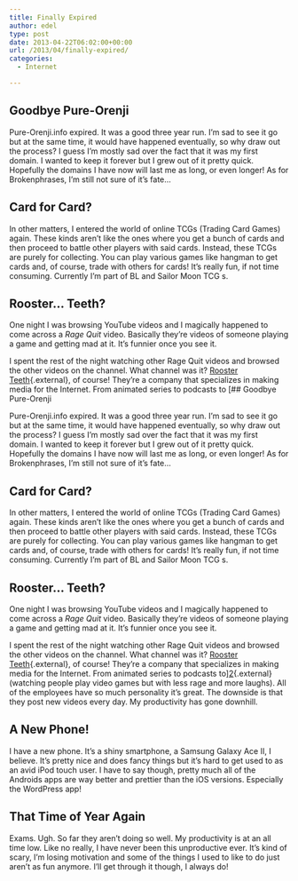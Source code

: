 ```yaml
---
title: Finally Expired
author: edel
type: post
date: 2013-04-22T06:02:00+00:00
url: /2013/04/finally-expired/
categories:
  - Internet

---
```

## Goodbye Pure-Orenji

Pure-Orenji.info expired. It was a good three year run. I&#8217;m sad to see it go but at the same time, it would have happened eventually, so why draw out the process? I guess I&#8217;m mostly sad over the fact that it was my first domain. I wanted to keep it forever but I grew out of it pretty quick. Hopefully the domains I have now will last me as long, or even longer! As for Brokenphrases, I&#8217;m still not sure of it&#8217;s fate&#8230;

## Card for Card?

In other matters, I entered the world of online TCGs (Trading Card Games) again. These kinds aren&#8217;t like the ones where you get a bunch of cards and then proceed to battle other players with said cards. Instead, these TCGs are purely for collecting. You can play various games like hangman to get cards and, of course, trade with others for cards! It&#8217;s really fun, if not time consuming. Currently I&#8217;m part of BL and Sailor Moon TCG s.

## Rooster&#8230; Teeth?

One night I was browsing YouTube videos and I magically happened to come across a _Rage Quit_ video. Basically they&#8217;re videos of someone playing a game and getting mad at it. It&#8217;s funnier once you see it.

I spent the rest of the night watching other Rage Quit videos and browsed the other videos on the channel. What channel was it? [Rooster Teeth][1]{.external}, of course! They&#8217;re a company that specializes in making media for the Internet. From animated series to podcasts to [## Goodbye Pure-Orenji

Pure-Orenji.info expired. It was a good three year run. I&#8217;m sad to see it go but at the same time, it would have happened eventually, so why draw out the process? I guess I&#8217;m mostly sad over the fact that it was my first domain. I wanted to keep it forever but I grew out of it pretty quick. Hopefully the domains I have now will last me as long, or even longer! As for Brokenphrases, I&#8217;m still not sure of it&#8217;s fate&#8230;

## Card for Card?

In other matters, I entered the world of online TCGs (Trading Card Games) again. These kinds aren&#8217;t like the ones where you get a bunch of cards and then proceed to battle other players with said cards. Instead, these TCGs are purely for collecting. You can play various games like hangman to get cards and, of course, trade with others for cards! It&#8217;s really fun, if not time consuming. Currently I&#8217;m part of BL and Sailor Moon TCG s.

## Rooster&#8230; Teeth?

One night I was browsing YouTube videos and I magically happened to come across a _Rage Quit_ video. Basically they&#8217;re videos of someone playing a game and getting mad at it. It&#8217;s funnier once you see it.

I spent the rest of the night watching other Rage Quit videos and browsed the other videos on the channel. What channel was it? [Rooster Teeth][1]{.external}, of course! They&#8217;re a company that specializes in making media for the Internet. From animated series to podcasts to][2]{.external} (watching people play video games but with less rage and more laughs). All of the employees have so much personality it&#8217;s great. The downside is that they post new videos every day. My productivity has gone downhill.

## A New Phone!

I have a new phone. It&#8217;s a shiny smartphone, a Samsung Galaxy Ace II, I believe. It&#8217;s pretty nice and does fancy things but it&#8217;s hard to get used to as an avid iPod touch user. I have to say though, pretty much all of the Androids apps are way better and prettier than the iOS versions. Especially the WordPress app!

## That Time of Year Again

Exams. Ugh. So far they aren&#8217;t doing so well. My productivity is at an all time low. Like no really, I have never been this unproductive ever. It&#8217;s kind of scary, I&#8217;m losing motivation and some of the things I used to like to do just aren&#8217;t as fun anymore. I&#8217;ll get through it though, I always do!

<ol class="footnote">
</ol>

 [1]: http://youtube.com/roosterteeth
 [2]: http://youtube.com/letsplay